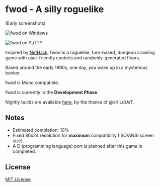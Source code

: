 # fwod - A silly roguelike

(Early screenshots)

![fwod on Windows](http://didi.wcantin.ca/pages/fwod/img1.png)

![fwod on PuTTY](http://didi.wcantin.ca/pages/fwod/img3.png)

Inspired by [NetHack](https://en.wikipedia.org/wiki/NetHack), fwod is a roguelike, turn-based, dungeon crawling game with user-friendly controls and randomly-generated floors.

Based around the early 1990s, one day, you wake up in a mysterious bunker.

fwod is Mono compatible.

fwod is currently in the **Development Phase**.

Nightly builds are available [here](http://cdn.skildust.com/osp/fwod/nightly/), by the thanks of @sKiLdUsT.

## Notes

- Estimated completion: 10%
- Fixed 80x24 resolution for **maximum** compatiblity (ISO/ANSI screen size).
- A D (programming language) port is planned after this game is completed.

## License
[MIT License](LICENSE)